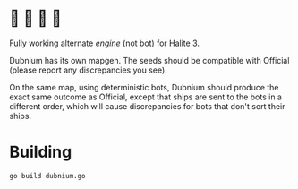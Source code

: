 # 🐢 🐊 🦎 🐍

Fully working alternate *engine* (not bot) for [Halite 3](https://github.com/HaliteChallenge/Halite-III).

Dubnium has its own mapgen. The seeds should be compatible with Official (please report any discrepancies you see).

On the same map, using deterministic bots, Dubnium should produce the exact same outcome as Official, except that ships are sent to the bots in a different order, which will cause discrepancies for bots that don't sort their ships.

# Building

`go build dubnium.go`
